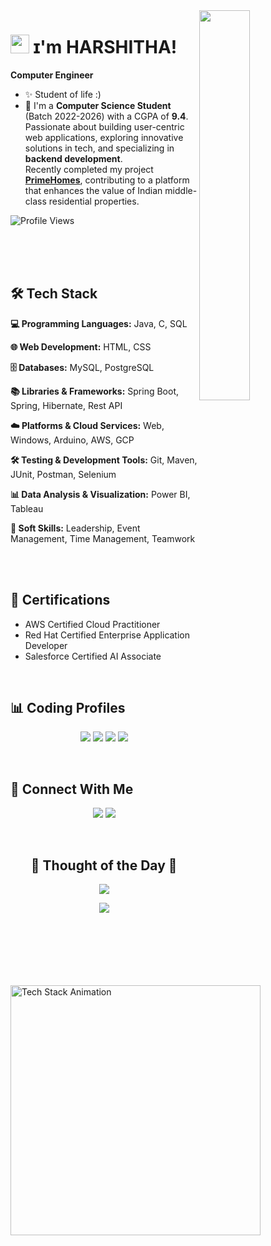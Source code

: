 <!--Banner-->
<!--![harshi-910 Banner Image](https://cdn.dribbble.com/users/1364029/screenshots/16093268/media/68e82a7fb4904614a9066d6b540c14b2.gif)--!>

<!--Night Owl image-->

  <img align="right" width="40%" src="https://owlbertsio-resized.s3.amazonaws.com/Popper.psd.full.png">


<!--Header Name-->
# <img src="https://emojis.slackmojis.com/emojis/images/1531849430/4246/blob-sunglasses.gif?1531849430" width="30"/> ɪ'm HARSHITHA! 
**Computer Engineer**
<br/>

<!--Start Intro-->               

- ✨ Student of life :)
- 🌱 I'm a **Computer Science Student** (Batch 2022-2026) with a CGPA of **9.4**. Passionate about building user-centric web applications, exploring innovative solutions in tech, and specializing in **backend development**.  
  Recently completed my project **[PrimeHomes](https://github.com/harshi-910/PrimeHomes.git "PrimeHomes")**, contributing to a platform that enhances the value of Indian middle-class residential properties.



<!--Profile Count Badge-->
<p align="left">
  <img src="https://komarev.com/ghpvc/?username=harshi-910&label=Profile%20views&color=770677&style=for-the-badge&logo=star" alt="Profile Views" />
</p>
<br/>
<br/><br/>


<!--Languages and Tools Section-->       
<h2 align="">🛠️ Tech Stack</h2> 
<picture>
  <source media="(prefers-color-scheme: dark)" srcset="https://github.com/Kiran1689/kiran1689/raw/main/Skills_Animation_White.gif">
  <source media="(prefers-color-scheme: light)" srcset="https://github.com/Kiran1689/kiran1689/raw/main/Skills_Animation_White.gif">
  <img align="left" alt="Tech Stack Animation" width="400" src="https://github.com/Kiran1689/kiran1689/raw/main/Skills_Animation_White.gif">
</picture>

**💻 Programming Languages:** Java, C, SQL

**🌐 Web Development:** HTML, CSS

**🗄️ Databases:** MySQL, PostgreSQL

**📚 Libraries & Frameworks:** Spring Boot, Spring, Hibernate, Rest API

**☁️ Platforms & Cloud Services:** Web, Windows, Arduino, AWS, GCP

**🛠️ Testing & Development Tools:** Git, Maven, JUnit, Postman, Selenium

**📊 Data Analysis & Visualization:** Power BI, Tableau

**🌟 Soft Skills:** Leadership, Event Management, Time Management, Teamwork


<br/>
<br/>

<h2 align="">📃 Certifications</h2> 

- AWS Certified Cloud Practitioner
- Red Hat Certified Enterprise Application Developer 
- Salesforce Certified AI Associate 
<br/>

<h2 align="">📊 Coding Profiles</h2> 

<p align="center">
   <a href="https://leetcode.com/u/harshitha_1006/"><img src="https://img.shields.io/badge/CodeChef-5B4638?style=for-the-badge&logo=codechef&logoColor=white"/></a>
   <a href="https://leetcode.com/u/harshitha_1006/"><img src="https://img.shields.io/badge/LeetCode-FFA116?style=for-the-badge&logo=leetcode&logoColor=black"/></a>
   <a href="https://www.hackerrank.com/profile/harshitha_1006"><img src="https://img.shields.io/badge/HackerRank-2EC866?style=for-the-badge&logo=hackerRank&logoColor=white"/></a>
   <a href="https://codeforces.com/profile/klu_2200030411"><img src="https://img.shields.io/badge/Codeforces-1F8ACB?style=for-the-badge&logo=codeforces&logoColor=white"/></a>
</p>

<br/>

<h2 align="">🤝 Connect With Me</h2> 

<p align="center">
  <a href="mailto:2200030411cseh@gmail.com"><img src="https://img.shields.io/badge/Gmail-D14836?style=for-the-badge&logo=gmail&logoColor=white"/></a>
  <a href="https://www.linkedin.com/in/harshitha910/"><img src="https://img.shields.io/badge/LinkedIn-0077B5?style=for-the-badge&logo=linkedin&logoColor=white"/></a>
</p>
<br/>


<h2 align="center">🌟 Thought of the Day 🌟</h2>

<!--STARTS_HERE_QUOTE_CARD-->
<p align="center">
    <img src="https://readme-daily-quotes.vercel.app/api?author=Mark%20Manson&quote=Challenge%20yourself%20to%20find%20the%20good%20and%20beautiful%20thing%20inside%20of%20everyone.&theme=dark&bg_color=220a28&author_color=ffeb95&accent_color=c56a90">
</p>
<!--ENDS_HERE_QUOTE_CARD-->



<!--Footer--> 
<p align="center">
  <img src="https://capsule-render.vercel.app/api?type=waving&color=gradient&height=65&section=footer"/>
</p>
